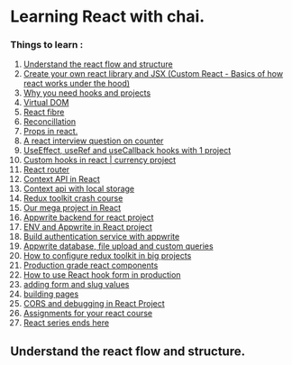 # Learning React with chai.

### Things to learn : 
1. [Understand the react flow and structure](https://github.com/NayanSayaji/learning-react-with-chai/blob/main/basics%20of%20react%20/Understanding%20React%20Flow%20and%20Structure.md)
2. [Create your own react library and JSX (Custom React - Basics of how react works under the hood)]()
3. [Why you need hooks and projects]()
4. [Virtual DOM]()
5. [React fibre]()
6. [Reconcillation]()
7. [Props in react.]()
8. [A react interview question on counter]()
9. [UseEffect, useRef and useCallback hooks with 1 project]()
10. [Custom hooks in react | currency project]()
11. [React router ]()
12. [Context API in React]()
13. [Context api with local storage]()
14. [Redux toolkit crash course]()
15. [Our mega project in React]()
16. [Appwrite backend for react project]()
17. [ENV and Appwrite in React project]()
18. [Build authentication service with appwrite]()
19. [Appwrite database, file upload and custom queries]()
20. [How to configure redux toolkit in big projects]()
21. [Production grade react components]()
22. [How to use React hook form in production]()
23. [adding form and slug values]()
24. [building pages]()
25. [CORS and debugging in React Project]()
26. [Assignments for your react course]()
27. [React series ends here]()


## Understand the react flow and structure.
